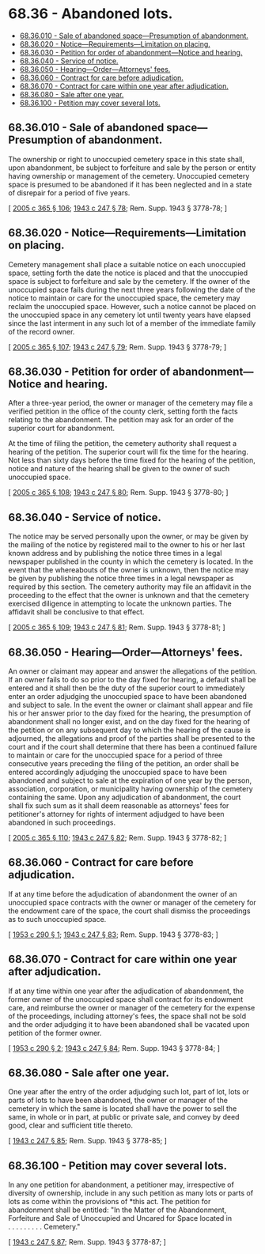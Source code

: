# 68.36 - Abandoned lots.
* [68.36.010 - Sale of abandoned space—Presumption of abandonment.](#6836010---sale-of-abandoned-spacepresumption-of-abandonment)
* [68.36.020 - Notice—Requirements—Limitation on placing.](#6836020---noticerequirementslimitation-on-placing)
* [68.36.030 - Petition for order of abandonment—Notice and hearing.](#6836030---petition-for-order-of-abandonmentnotice-and-hearing)
* [68.36.040 - Service of notice.](#6836040---service-of-notice)
* [68.36.050 - Hearing—Order—Attorneys' fees.](#6836050---hearingorderattorneys-fees)
* [68.36.060 - Contract for care before adjudication.](#6836060---contract-for-care-before-adjudication)
* [68.36.070 - Contract for care within one year after adjudication.](#6836070---contract-for-care-within-one-year-after-adjudication)
* [68.36.080 - Sale after one year.](#6836080---sale-after-one-year)
* [68.36.100 - Petition may cover several lots.](#6836100---petition-may-cover-several-lots)
## 68.36.010 - Sale of abandoned space—Presumption of abandonment.
The ownership or right to unoccupied cemetery space in this state shall, upon abandonment, be subject to forfeiture and sale by the person or entity having ownership or management of the cemetery. Unoccupied cemetery space is presumed to be abandoned if it has been neglected and in a state of disrepair for a period of five years.

\[ [2005 c 365 § 106](https://lawfilesext.leg.wa.gov/biennium/2005-06/Pdf/Bills/Session%20Laws/Senate/5752-S.SL.pdf?cite=2005%20c%20365%20§%20106); [1943 c 247 § 78](https://leg.wa.gov/CodeReviser/documents/sessionlaw/1943c247.pdf?cite=1943%20c%20247%20§%2078); Rem. Supp. 1943 § 3778-78; \]

## 68.36.020 - Notice—Requirements—Limitation on placing.
Cemetery management shall place a suitable notice on each unoccupied space, setting forth the date the notice is placed and that the unoccupied space is subject to forfeiture and sale by the cemetery. If the owner of the unoccupied space fails during the next three years following the date of the notice to maintain or care for the unoccupied space, the cemetery may reclaim the unoccupied space. However, such a notice cannot be placed on the unoccupied space in any cemetery lot until twenty years have elapsed since the last interment in any such lot of a member of the immediate family of the record owner.

\[ [2005 c 365 § 107](https://lawfilesext.leg.wa.gov/biennium/2005-06/Pdf/Bills/Session%20Laws/Senate/5752-S.SL.pdf?cite=2005%20c%20365%20§%20107); [1943 c 247 § 79](https://leg.wa.gov/CodeReviser/documents/sessionlaw/1943c247.pdf?cite=1943%20c%20247%20§%2079); Rem. Supp. 1943 § 3778-79; \]

## 68.36.030 - Petition for order of abandonment—Notice and hearing.
After a three-year period, the owner or manager of the cemetery may file a verified petition in the office of the county clerk, setting forth the facts relating to the abandonment. The petition may ask for an order of the superior court for abandonment.

At the time of filing the petition, the cemetery authority shall request a hearing of the petition. The superior court will fix the time for the hearing. Not less than sixty days before the time fixed for the hearing of the petition, notice and nature of the hearing shall be given to the owner of such unoccupied space.

\[ [2005 c 365 § 108](https://lawfilesext.leg.wa.gov/biennium/2005-06/Pdf/Bills/Session%20Laws/Senate/5752-S.SL.pdf?cite=2005%20c%20365%20§%20108); [1943 c 247 § 80](https://leg.wa.gov/CodeReviser/documents/sessionlaw/1943c247.pdf?cite=1943%20c%20247%20§%2080); Rem. Supp. 1943 § 3778-80; \]

## 68.36.040 - Service of notice.
The notice may be served personally upon the owner, or may be given by the mailing of the notice by registered mail to the owner to his or her last known address and by publishing the notice three times in a legal newspaper published in the county in which the cemetery is located. In the event that the whereabouts of the owner is unknown, then the notice may be given by publishing the notice three times in a legal newspaper as required by this section. The cemetery authority may file an affidavit in the proceeding to the effect that the owner is unknown and that the cemetery exercised diligence in attempting to locate the unknown parties. The affidavit shall be conclusive to that effect.

\[ [2005 c 365 § 109](https://lawfilesext.leg.wa.gov/biennium/2005-06/Pdf/Bills/Session%20Laws/Senate/5752-S.SL.pdf?cite=2005%20c%20365%20§%20109); [1943 c 247 § 81](https://leg.wa.gov/CodeReviser/documents/sessionlaw/1943c247.pdf?cite=1943%20c%20247%20§%2081); Rem. Supp. 1943 § 3778-81; \]

## 68.36.050 - Hearing—Order—Attorneys' fees.
 An owner or claimant may appear and answer the allegations of the petition. If an owner fails to do so prior to the day fixed for hearing, a default shall be entered and it shall then be the duty of the superior court to immediately enter an order adjudging the unoccupied space to have been abandoned and subject to sale. In the event the owner or claimant shall appear and file his or her answer prior to the day fixed for the hearing, the presumption of abandonment shall no longer exist, and on the day fixed for the hearing of the petition or on any subsequent day to which the hearing of the cause is adjourned, the allegations and proof of the parties shall be presented to the court and if the court shall determine that there has been a continued failure to maintain or care for the unoccupied space for a period of three consecutive years preceding the filing of the petition, an order shall be entered accordingly adjudging the unoccupied space to have been abandoned and subject to sale at the expiration of one year by the person, association, corporation, or municipality having ownership of the cemetery containing the same. Upon any adjudication of abandonment, the court shall fix such sum as it shall deem reasonable as attorneys' fees for petitioner's attorney for rights of interment adjudged to have been abandoned in such proceedings.

\[ [2005 c 365 § 110](https://lawfilesext.leg.wa.gov/biennium/2005-06/Pdf/Bills/Session%20Laws/Senate/5752-S.SL.pdf?cite=2005%20c%20365%20§%20110); [1943 c 247 § 82](https://leg.wa.gov/CodeReviser/documents/sessionlaw/1943c247.pdf?cite=1943%20c%20247%20§%2082); Rem. Supp. 1943 § 3778-82; \]

## 68.36.060 - Contract for care before adjudication.
If at any time before the adjudication of abandonment the owner of an unoccupied space contracts with the owner or manager of the cemetery for the endowment care of the space, the court shall dismiss the proceedings as to such unoccupied space.

\[ [1953 c 290 § 1](https://leg.wa.gov/CodeReviser/documents/sessionlaw/1953c290.pdf?cite=1953%20c%20290%20§%201); [1943 c 247 § 83](https://leg.wa.gov/CodeReviser/documents/sessionlaw/1943c247.pdf?cite=1943%20c%20247%20§%2083); Rem. Supp. 1943 § 3778-83; \]

## 68.36.070 - Contract for care within one year after adjudication.
If at any time within one year after the adjudication of abandonment, the former owner of the unoccupied space shall contract for its endowment care, and reimburse the owner or manager of the cemetery for the expense of the proceedings, including attorney's fees, the space shall not be sold and the order adjudging it to have been abandoned shall be vacated upon petition of the former owner.

\[ [1953 c 290 § 2](https://leg.wa.gov/CodeReviser/documents/sessionlaw/1953c290.pdf?cite=1953%20c%20290%20§%202); [1943 c 247 § 84](https://leg.wa.gov/CodeReviser/documents/sessionlaw/1943c247.pdf?cite=1943%20c%20247%20§%2084); Rem. Supp. 1943 § 3778-84; \]

## 68.36.080 - Sale after one year.
One year after the entry of the order adjudging such lot, part of lot, lots or parts of lots to have been abandoned, the owner or manager of the cemetery in which the same is located shall have the power to sell the same, in whole or in part, at public or private sale, and convey by deed good, clear and sufficient title thereto.

\[ [1943 c 247 § 85](https://leg.wa.gov/CodeReviser/documents/sessionlaw/1943c247.pdf?cite=1943%20c%20247%20§%2085); Rem. Supp. 1943 § 3778-85; \]

## 68.36.100 - Petition may cover several lots.
In any one petition for abandonment, a petitioner may, irrespective of diversity of ownership, include in any such petition as many lots or parts of lots as come within the provisions of *this act. The petition for abandonment shall be entitled: "In the Matter of the Abandonment, Forfeiture and Sale of Unoccupied and Uncared for Space located in . . . . . . . . . Cemetery."

\[ [1943 c 247 § 87](https://leg.wa.gov/CodeReviser/documents/sessionlaw/1943c247.pdf?cite=1943%20c%20247%20§%2087); Rem. Supp. 1943 § 3778-87; \]

